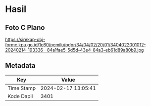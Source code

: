 # Hasil

## Foto C Plano

https://sirekap-obj-formc.kpu.go.id/1c60/pemilu/pdpr/34/04/02/20/01/3404022001012-20240214-193336--84a1fae5-5d5d-43e4-84a3-eb61d89a80b9.jpg


## Metadata

| Key        | Value               |
| ---------- | ------------------- |
| Time Stamp | 2024-02-17 13:05:41 |
| Kode Dapil | 3401                |



